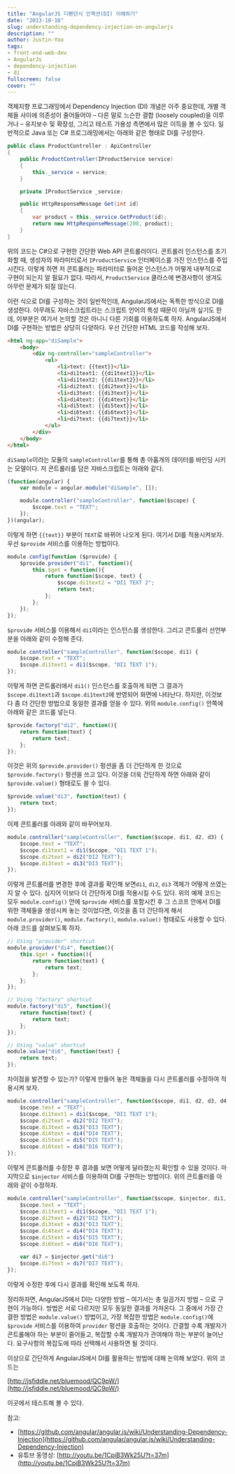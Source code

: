 ```yaml
---
title: "AngularJS 디펜던시 인젝션(DI) 이해하기"
date: "2013-10-16"
slug: understanding-dependency-injection-on-angularjs
description: ""
author: Justin-Yoo
tags:
- front-end-web-dev
- AngularJs
- dependency-injection
- di
fullscreen: false
cover: ""
---
```


객체지향 프로그래밍에서 Dependency Injection (DI) 개념은 아주 중요한데, 개별 객체들 사이에 의존성이 줄어들어야 – 다른 말로 느슨한 결합 (loosely coupled)을 이루거나 – 유지보수 및 확장성, 그리고 테스트 가용성 측면에서 많은 이득을 볼 수 있다. 일반적으로 Java 또는 C# 프로그래밍에서는 아래와 같은 형태로 DI를 구성한다.

```csharp
public class ProductController : ApiController
{
    public ProductController(IProductService service)
    {
        this._service = service;
    }

    private IProductService _service;

    public HttpResponseMessage Get(int id)
    {
        var product = this._service.GetProduct(id);
        return new HttpResponseMessage(200, product);
    }
}

```

위의 코드는 C#으로 구현한 간단한 Web API 콘트롤러이다. 콘트롤러 인스턴스를 초기화할 때, 생성자의 파라미터로서 `IProductService` 인터페이스를 가진 인스턴스를 주입시킨다. 이렇게 하면 저 콘트롤러는 파라미터로 들어온 인스턴스가 어떻게 내부적으로 구현이 되는지 알 필요가 없다. 따라서, `ProductService` 클라스에 변경사항이 생겨도 아무런 문제가 되질 않는다.

이런 식으로 DI를 구성하는 것이 일반적인데, AngularJS에서는 독특한 방식으로 DI를 생성한다. 아무래도 자바스크립트라는 스크립트 언어의 특성 때문이 아닐까 싶기도 한데, 이부분은 여기서 논의할 것은 아니니 다른 기회를 이용하도록 하자. AngularJS에서 DI를 구현하는 방법은 상당히 다양하다. 우선 간단한 HTML 코드를 작성해 보자.

```html
<html ng-app="diSample">
    <body>
        <div ng-controller="sampleController">
            <ul>
                <li>text: {{text}}</li>
                <li>di1text1: {{di1text1}}</li>
                <li>di1text2: {{di1text2}}</li>
                <li>di2text: {{di2text}}</li>
                <li>di3text: {{di3text}}</li>
                <li>di4text: {{di4text}}</li>
                <li>di5text: {{di5text}}</li>
                <li>di6text: {{di6text}}</li>
                <li>di7text: {{di7text}}</li>
            </ul>
        </div>
    </body>
</html>

```

`diSample`이라는 모듈의 `sampleController`를 통해 총 아홉개의 데이터를 바인딩 시키는 모델이다. 저 콘트롤러를 담은 자바스크립트는 아래와 같다.

```js
(function(angular) {
    var module = angular.module("diSample", []);

    module.controller("sampleController", function($scope) {
        $scope.text = "TEXT";
    });
})(angular);

```

이렇게 하면 `{{text}}` 부분이 `TEXT`로 바뀌어 나오게 된다. 여기서 DI를 적용시켜보자. 우선 `$provide` 서비스를 이용하는 방법이다.

```js
module.config(function ($provide) {
    $provide.provider("di1", function(){
        this.$get = function(){
            return function($scope, text) {
                $scope.di1text2 = "DI1 TEXT 2";
                return text;
            };
        };
    });
});

```

`$provide` 서비스를 이용해서 `di1`이라는 인스턴스를 생성한다. 그리고 콘트롤러 선언부분을 아래와 같이 수정해 준다.

```js
module.controller("sampleController", function($scope, di1) {
    $scope.text = "TEXT";
    $scope.di1text1 = di1($scope, "DI1 TEXT 1");
});

```

이렇게 하면 콘트롤러에서 `di1()` 인스턴스를 호출하게 되면 그 결과가 `$scope.di1text1`과 `$scope.di1text2`에 반영되어 화면에 나타난다. 하지만, 이것보다 좀 더 간단한 방법으로 동일한 결과를 얻을 수 있다. 위의 `module.config()` 안쪽에 아래와 같은 코드를 넣는다.

```js
$provide.factory("di2", function(){
    return function(text) {
        return text;
    };
});

```

이것은 위의 `$provide.provider()` 펑션을 좀 더 간단하게 한 것으로 `$provide.factory()` 펑션을 쓰고 있다. 이것을 더욱 간단하게 하면 아래와 같이 `$provide.value()` 형태로도 쓸 수 있다.

```js
$provide.value("di3", function(text) {
    return text;
});

```

이제 콘트롤러를 아래와 같이 바꾸어보자.

```js
module.controller("sampleController", function($scope, di1, d2, d3) {
    $scope.text = "TEXT";
    $scope.di1text1 = di1($scope, "DI1 TEXT 1");
    $scope.di2text = di2("DI2 TEXT");
    $scope.di3text = di3("DI3 TEXT");
});

```

이렇게 콘트롤러를 변경한 후에 결과를 확인해 보면`di1`, `di2`, `di3` 객체가 어떻게 쓰였는지 알 수 있다. 심지어 이보다 더 간단하게 DI를 적용시킬 수도 있다. 위의 예제 코드는 모두 `module.config()` 안에 `$provide` 서비스를 포함시킨 후 그 스코프 안에서 DI를 위한 객체들을 생성시켜 놓는 것이었다면, 이것을 좀 더 간단하게 해서 `module.provider()`, `module.factory()`, `module.value()` 형태로도 사용할 수 있다. 아래 코드를 살펴보도록 하자.

```js
// Using "provider" shortcut
module.provider("di4", function(){
    this.$get = function(){
        return function(text) {
            return text;
        };
    };
});

// Using "factory" shortcut
module.factory("di5", function(){
    return function(text) {
        return text;
    };
});

// Using "value" shortcut
module.value("di6", function(text) {
    return text;
});

```

차이점을 발견할 수 있는가? 이렇게 만들어 놓은 객체들을 다시 콘트롤러를 수정하여 적용시켜 보자.

```js
module.controller("sampleController", function($scope, di1, d2, d3, d4, d5, d6) {
    $scope.text = "TEXT";
    $scope.di1text1 = di1($scope, "DI1 TEXT 1");
    $scope.di2text = di2("DI2 TEXT");
    $scope.di3text = di3("DI3 TEXT");
    $scope.di4text = di4("DI4 TEXT");
    $scope.di5text = di5("DI5 TEXT");
    $scope.di6text = di6("DI6 TEXT");
});

```

이렇게 콘트롤러를 수정한 후 결과를 보면 어떻게 달라졌는지 확인할 수 있을 것이다. 마지막으로 `$injector` 서비스를 이용하여 DI를 구현하는 방법이다. 위의 콘트롤러를 아래와 같이 수정하자.

```js
module.controller("sampleController", function($scope, $injector, di1, d2, d3, d4, d5, d6) {
    $scope.text = "TEXT";
    $scope.di1text1 = di1($scope, "DI1 TEXT 1");
    $scope.di2text = di2("DI2 TEXT");
    $scope.di3text = di3("DI3 TEXT");
    $scope.di4text = di4("DI4 TEXT");
    $scope.di5text = di5("DI5 TEXT");
    $scope.di6text = di6("DI6 TEXT");

    var di7 = $injector.get("di6")
    $scope.di7text = di7("DI7 TEXT");
});

```

이렇게 수정한 후에 다시 결과를 확인해 보도록 하자.

정리하자면, AngularJS에서 DI는 다양한 방법 – 여기서는 총 일곱가지 방법 – 으로 구현이 가능하다. 방법은 서로 다르지만 모두 동일한 결과를 가져온다. 그 중에서 가장 간결한 방법은 `module.value()` 방법이고, 가장 복잡한 방법은 `module.config()`에 `$provide` 서비스를 이용하여 `provider` 펑션을 호출하는 것이다. 간결할 수록 개발자가 콘트롤해야 하는 부분이 줄어들고, 복잡할 수록 개발자가 관여해야 하는 부분이 늘어난다. 요구사항의 복잡도에 따라 선택해서 사용하면 될 것이다.

이상으로 간단하게 AngularJS에서 DI를 활용하는 방법에 대해 논의해 보았다. 위의 코드는

[](http://jsfiddle.net/bluemood/QC9pW/)[http://jsfiddle.net/bluemood/QC9pW/](http://jsfiddle.net/bluemood/QC9pW/)

이곳에서 테스트해 볼 수 있다.

참고:

- [](https://github.com/angular/angular.js/wiki/Understanding-Dependency-Injection)[https://github.com/angular/angular.js/wiki/Understanding-Dependency-Injection](https://github.com/angular/angular.js/wiki/Understanding-Dependency-Injection)
- 유튜브 동영상: [](http://youtu.be/1CpiB3Wk25U?t=37m)[http://youtu.be/1CpiB3Wk25U?t=37m](http://youtu.be/1CpiB3Wk25U?t=37m)
